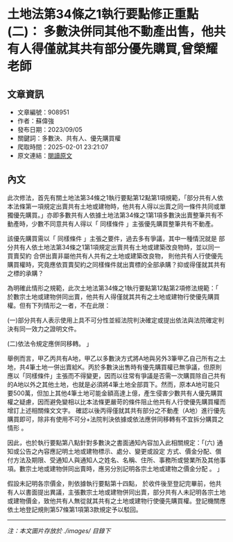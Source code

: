 # 土地法第34條之1執行要點修正重點(二)： 多數決併同其他不動產出售，他共有人得僅就其共有部分優先購買,曾榮耀老師

## 文章資訊
- 文章編號：908951
- 作者：蘇偉強
- 發布日期：2023/09/05
- 關鍵詞：多數決、共有人、優先購買權
- 爬取時間：2025-02-01 23:21:07
- 原文連結：[閱讀原文](https://real-estate.get.com.tw/Columns/detail.aspx?no=908951)

## 內文


此次修法，首先有關土地法第34條之1執行要點第12點第1項規範，「部分共有人依本法條第一項規定出賣共有土地或建物時，他共有人得以出賣之同一條件共同或單獨優先購買。」亦即多數共有人依據土地法第34條之1第1項多數決出賣整筆共有不動產時，少數不同意共有人得以「
同樣條件
」主張優先購買整筆共有不動產。


該優先購買需以「
同樣條件
」主張之要件，過去多有爭議，其中一種情況就是
部分共有人依土地法第34條之1第1項規定出賣共有土地或建築改良物時，並以同一買賣契約
合併出賣非屬他共有人共有之土地或建築改良物，
則他共有人行使優先購買權時，究竟應依買賣契約之同樣條件就出賣標的全部承購？抑或得僅就其共有之標的承購？


為明確此情形之規範，此次土地法第34條之1執行要點第12點第2項修法規範：「
於數宗土地或建物併同出賣，他共有人得僅就其共有之土地或建物行使優先購買權。但有下列情形之一者，不在此限：


(一)部分共有人表示使用上具不可分性並經法院判決確定或提出依法與法院確定判決有同一效力之證明文件。


(二)依法令規定應併同移轉。
」


舉例而言，甲乙丙共有A地，甲乙以多數決方式將A地與另外3筆甲乙自己所有之土地，共4筆土地一併出賣給K。丙於多數決出售時有優先購買權已無爭議，但原則應以「同樣條件」主張而不得變更，因而以往常有爭議是否需一次購買除自己共有的A地以外之其他土地，也就是必須將4筆土地全部買下。然而，原本A地可能只要500萬，但加上其他4筆土地可能金額高達上億，產生侵害少數共有人優先購買權之疑慮，因而避免變相以比本法條更嚴苛的條件阻止他共有人行使優先購買權而增訂上述相關條文文字。
確認以後丙得僅就其共有部分之不動產（A地）進行優先購買即可，除非有使用不可分+法院判決依據或依法應併同移轉有不宜拆分購買之情形
。


因此，也於執行要點第八點針對多數決之書面通知內容加入此相關規定：「(六)
通知或公告之內容應記明土地或建物標示、處分、變更或設定 方式、價金分配、償付方法及期限、受通知人與通知人之姓名、名稱、住所、事務所或營業所及其他事項。數宗土地或建物併同出賣時，應另分別記明各宗土地或建物之價金分配
。
」


假設未記明各宗價金，則依據執行要點第十四點，
於收件後至登記完畢前，他共有人以書面提出異議，主張數宗土地或建物併同出賣，部分共有人未記明各宗土地或建物價金，致他共有人無從就其共有之土地或建物行使優先購買權。登記機關應依土地登記規則第57條第1項第3款規定予以駁回。

---
*注：本文圖片存放於 ./images/ 目錄下*
